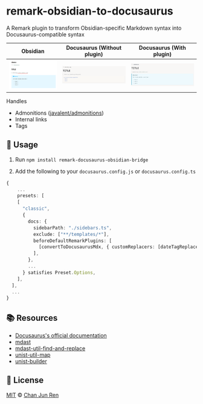 # remark-obsidian-to-docusaurus

A Remark plugin to transform Obsidian-specific Markdown syntax into Docusaurus-compatible syntax

| Obsidian                                    | Docusaurus (Without plugin)                                                   | Docusaurus (With plugin)                                                |
|---------------------------------------------|-------------------------------------------------------------------------------|-------------------------------------------------------------------------|
| ![obsidian_demo](/assets/obsidian_demo.png) | ![docusaurus_without_plugin_demo](/assets/docusaurus_without_plugin_demo.png) | ![docusaurus_with_plugin_demo](/assets/docusaurus_with_plugin_demo.png) |

Handles
- Admonitions ([javalent/admonitions](https://github.com/javalent/admonitions))
- Internal links
- Tags

## 🌳 Usage

1. Run `npm install remark-docusaurus-obsidian-bridge`

2. Add the following to your `docusaurus.config.js` or `docusaurus.config.ts`

```typescript
{
    ...
    presets: [
    [
      "classic",
      {
        docs: {
          sidebarPath: "./sidebars.ts",
          exclude: ["**/templates/*"],
          beforeDefaultRemarkPlugins: [
            [convertToDocusaurusMdx, { customReplacers: [dateTagReplacer] }],
          ],
        },
        ...
      } satisfies Preset.Options,
    ],
  ],
  ...
}
```

## 📚 Resources

- [Docusaurus's official documentation](https://docusaurus.io/docs/markdown-features/plugins)
- [mdast](https://github.com/syntax-tree/mdast)
- [mdast-util-find-and-replace](https://github.com/syntax-tree/mdast-util-find-and-replace)
- [unist-util-map](https://github.com/syntax-tree/unist-util-map)
- [unist-builder](https://github.com/syntax-tree/mdast-util-from-markdown)

## 📄 License

[MIT][license] © [Chan Jun Ren][author]

[license]: license
[author]: https://chanjunren.github.io
